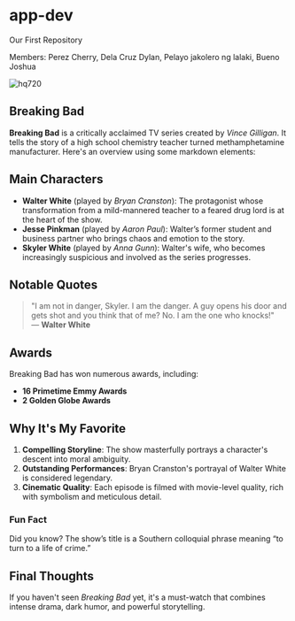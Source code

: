 # app-dev
Our First Repository


Members:
Perez Cherry,
Dela Cruz Dylan,
Pelayo jakolero ng lalaki,
Bueno Joshua

![hq720](https://github.com/user-attachments/assets/1fc108b6-2102-494a-a070-117710abea07)


## Breaking Bad

**Breaking Bad** is a critically acclaimed TV series created by *Vince Gilligan*. It tells the story of a high school chemistry teacher turned methamphetamine manufacturer. Here's an overview using some markdown elements:

## Main Characters
- **Walter White** (played by *Bryan Cranston*): The protagonist whose transformation from a mild-mannered teacher to a feared drug lord is at the heart of the show.
- **Jesse Pinkman** (played by *Aaron Paul*): Walter’s former student and business partner who brings chaos and emotion to the story.
- **Skyler White** (played by *Anna Gunn*): Walter's wife, who becomes increasingly suspicious and involved as the series progresses.

## Notable Quotes
> "I am not in danger, Skyler. I am the danger. A guy opens his door and gets shot and you think that of me? No. I am the one who knocks!"  
— **Walter White**

## Awards
Breaking Bad has won numerous awards, including:
- **16 Primetime Emmy Awards**
- **2 Golden Globe Awards**

## Why It's My Favorite

1. **Compelling Storyline**: The show masterfully portrays a character's descent into moral ambiguity.
2. **Outstanding Performances**: Bryan Cranston's portrayal of Walter White is considered legendary.
3. **Cinematic Quality**: Each episode is filmed with movie-level quality, rich with symbolism and meticulous detail.

### Fun Fact
Did you know? The show’s title is a Southern colloquial phrase meaning “to turn to a life of crime.”

## Final Thoughts
If you haven't seen *Breaking Bad* yet, it's a must-watch that combines intense drama, dark humor, and powerful storytelling.

